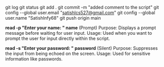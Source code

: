 git log
git status
git add .
git commit -m "added comment to the script"
git config --global user.email "satishlcs527@gmail.com"
git config --global user.name "SatishInfy68"
git push origin main

**read -p "Enter your name: " name** (Prompt)
Purpose: Displays a prompt message before waiting for user input.
Usage: Used when you want to prompt the user for input directly within the script.

**read -s "Enter your password: " password** (Silent)
Purpose: Suppresses the input from being echoed on the screen.
Usage: Used for sensitive information like passwords.
